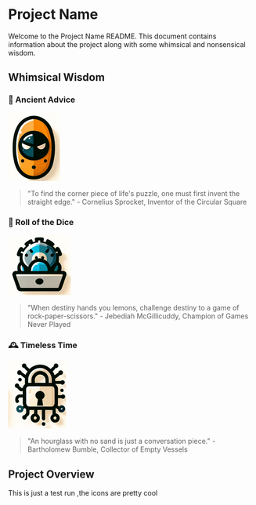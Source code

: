 # Project Name

Welcome to the Project Name README. This document contains information about the project along with some whimsical and nonsensical wisdom.

## Whimsical Wisdom

### 📜 Ancient Advice

![icon1](icon1.png)

> "To find the corner piece of life's puzzle, one must first invent the straight edge." - Cornelius Sprocket, Inventor of the Circular Square

### 🎲 Roll of the Dice

![icon2](icon2.png)

> "When destiny hands you lemons, challenge destiny to a game of rock-paper-scissors." - Jebediah McGillicuddy, Champion of Games Never Played

### 🕰️ Timeless Time

![icon3](icon3.png)

> "An hourglass with no sand is just a conversation piece." - Bartholomew Bumble, Collector of Empty Vessels

## Project Overview

This is just a test run ,the icons are pretty cool


